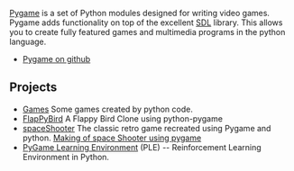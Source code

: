[Pygame](https://www.pygame.org) is a set of Python modules designed for writing video games. Pygame adds functionality on top of the excellent [SDL](http://www.libsdl.org/) library. This allows you to create fully featured games and multimedia programs in the python language.

- [Pygame on github](https://github.com/pygame/pygame)



## Projects
- [Games](https://github.com/CharlesPikachu/Games) Some games created by python code.
- [FlapPyBird](https://github.com/sourabhv/FlapPyBird) A Flappy Bird Clone using python-pygame
- [spaceShooter](https://github.com/tasdikrahman/spaceShooter) The classic retro game recreated using Pygame and python. [Making of space Shooter using pygame](https://tasdikrahman.me/2016/02/02/Making-of-space-Shooter-using-pygame/)
- [PyGame Learning Environment](https://github.com/ntasfi/PyGame-Learning-Environment) (PLE) -- Reinforcement Learning Environment in Python.
